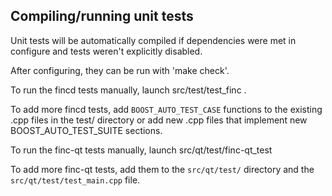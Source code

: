 Compiling/running unit tests
------------------------------------

Unit tests will be automatically compiled if dependencies were met in configure
and tests weren't explicitly disabled.

After configuring, they can be run with 'make check'.

To run the fincd tests manually, launch src/test/test_finc .

To add more fincd tests, add `BOOST_AUTO_TEST_CASE` functions to the existing
.cpp files in the test/ directory or add new .cpp files that
implement new BOOST_AUTO_TEST_SUITE sections.

To run the finc-qt tests manually, launch src/qt/test/finc-qt_test

To add more finc-qt tests, add them to the `src/qt/test/` directory and
the `src/qt/test/test_main.cpp` file.
